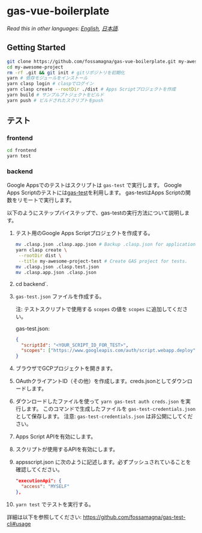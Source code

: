 # gas-vue-boilerplate

*Read this in other languages: [English](README.md), [日本語](README.ja.md).*

## Getting Started

```sh
git clone https://github.com/fossamagna/gas-vue-boilerplate.git my-awesome-project
cd my-awesome-project
rm -rf .git && git init # gitリポジトリを初期化
yarn # 依存モジュールをインストール
yarn clasp login # claspでログイン
yarn clasp create --rootDir ./dist # Apps Scriptプロジェクトを作成
yarn build # サンプルプトジェクトをビルド
yarn push # ビルドされたスクリプトをpush
```

## テスト

### frontend

```sh
cd frontend
yarn test
```

### backend

Google Appsでのテストはスクリプトは `gas-test` で実行します。
Google Apps Scriptのテストには[gas-test](https://github.com/fossamagna/gas-test)を利用します。
gas-testはApps Scriptの関数をリモートで実行します。

以下のようにステップバイステップで、gas-testの実行方法について説明します。

1. テスト用のGoogle Apps Scriptプロジェクトを作成する。
   ```sh
   mv .clasp.json .clasp.app.json # Backup .clasp.json for application.
   yarn clasp create \
    --rootDir dist \
    --title my-awesome-project-test # Create GAS project for tests.
   mv .clasp.json .clasp.test.json
   mv .clasp.app.json .clasp.json
   ```
2. cd backend`.
3. `gas-test.json` ファイルを作成する。

   注: テストスクリプトで使用する `scopes` の値を `scopes` に追加してください。

   gas-test.json:
   ```json
   {
     "scriptId": "<YOUR_SCRIPT_ID_FOR_TEST>",
     "scopes": ["https://www.googleapis.com/auth/script.webapp.deploy"]
   }
   ```
4. ブラウザでGCPプロジェクトを開きます。
5. OAuthクライアントID（その他）を作成します。creds.jsonとしてダウンロードします。
6. ダウンロードしたファイルを使って `yarn gas-test auth creds.json` を実行します。
   このコマンドで生成したファイルを `gas-test-credentials.json` として保存します。
   注意: `gas-test-credentials.json` は非公開にしてください。
7. Apps Script APIを有効にします。
8. スクリプトが使用するAPIを有効にします。
9. appsscript.json に次のように記述します。必ずプッシュされていることを確認してください。
   ```json
   "executionApi": {
     "access": "MYSELF"
   },
   ```
10. `yarn test` でテストを実行する。

詳細は以下を参照してください: https://github.com/fossamagna/gas-test-cli#usage

